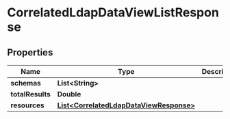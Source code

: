 

# CorrelatedLdapDataViewListResponse


## Properties

| Name | Type | Description | Notes |
|------------ | ------------- | ------------- | -------------|
|**schemas** | **List&lt;String&gt;** |  |  [optional] |
|**totalResults** | **Double** |  |  [optional] |
|**resources** | [**List&lt;CorrelatedLdapDataViewResponse&gt;**](CorrelatedLdapDataViewResponse.md) |  |  [optional] |



